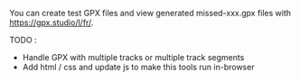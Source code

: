 You can create test GPX files and view generated missed-xxx.gpx files with https://gpx.studio/l/fr/.

TODO :
- Handle GPX with multiple tracks or multiple track segments
- Add html / css and update js to make this tools run in-browser
